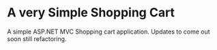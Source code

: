 # A very Simple Shopping Cart
A simple ASP.NET MVC Shopping cart application.
Updates to come out soon still refactoring.



